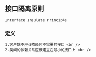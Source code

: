 ## 接口隔离原则

	Interface Insulate Principle

### 定义
	1.客户端不应该依赖它不需要的接口 <br />
	2.类间的依赖关系应该建立在最小的接口上 <br />
